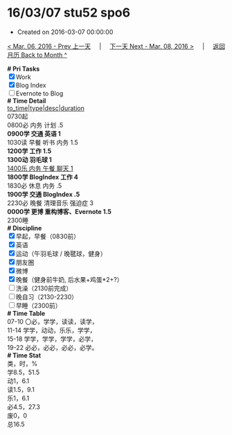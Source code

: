 # 16/03/07 stu52 spo6

- Created on 2016-03-07 00:00:00

[< Mar. 06, 2016 - Prev 上一天](_archived/lifelogs/2016/03/d06.md) &nbsp; &nbsp; | &nbsp; &nbsp; [下一天 Next - Mar. 08, 2016 >](_archived/lifelogs/2016/03/d08.md) &nbsp; &nbsp; |  &nbsp; &nbsp; [返回月历 Back to Month ^](_archived/lifelogs/2016/03/index.md)
<br/><div><b># Pri Tasks</b></div><div><input checked="true" type="checkbox"/>Work</div><div><input checked="true" type="checkbox"/>Blog Index</div><div><input type="checkbox"/>Evernote to Blog</div><div><b># Time Detail</b></div><div><u>to_time|type|desc|duration</u></div><div>0730起</div><div>0800必 内务 计划 .5</div><div><b>0900学 交通 英语 1</b></div><div>1030读 早餐 听书 内务 1.5</div><div><b>1200学 工作 1.5</b></div><div><b>1300动 羽毛球 1</b></div><div><u>1400乐 内务 午餐 聊天 1</u></div><div><b>1800学 BlogIndex 工作 4</b></div><div>1830必 休息 内务 .5</div><div><b>1900学 交通 BlogIndex .5</b></div><div>2230必 晚餐 清理音乐 强迫症 3</div><div><b>0000学 更博 重构博客、Evernote 1.5</b></div><div>2300睡</div><div><b># Discipline</b></div><div><input checked="true" type="checkbox"/>早起，早餐（0830前）</div><div><input checked="true" type="checkbox"/>英语</div><div><input checked="true" type="checkbox"/>运动（午羽毛球 / 晚毽球，健身）</div><div><input checked="true" type="checkbox"/>朋友圈</div><div><input checked="true" type="checkbox"/>微博</div><div><input checked="true" type="checkbox"/>晚餐（健身前牛奶, 后水果+鸡蛋*2+?）</div><div><input type="checkbox"/>洗澡（2130前完成）</div><div><input type="checkbox"/>晚自习（2130-2230）</div><div><input type="checkbox"/>早睡（2300前）</div><div><b># Time Table</b></div><div>07-10 〇必，学学，读读，读学，</div><div>11-14 学学，动动，乐乐，学学，</div><div>15-18 学学，学学，学学，必学，</div><div>19-22 必必，必必，必必，必学。</div><div><b># Time Stat</b></div><div>类，时，%</div><div>学8.5，51.5</div><div>动1，6.1</div><div>读1.5，9.1</div><div>乐1，6.1</div><div>必4.5，27.3</div><div>废0，0</div><div>总16.5</div>
